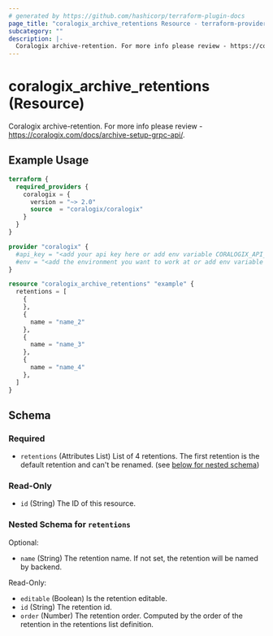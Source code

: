 ```yaml
---
# generated by https://github.com/hashicorp/terraform-plugin-docs
page_title: "coralogix_archive_retentions Resource - terraform-provider-coralogix"
subcategory: ""
description: |-
  Coralogix archive-retention. For more info please review - https://coralogix.com/docs/archive-setup-grpc-api/.
---
```


# coralogix_archive_retentions (Resource)

Coralogix archive-retention. For more info please review - https://coralogix.com/docs/archive-setup-grpc-api/.

## Example Usage

```terraform
terraform {
  required_providers {
    coralogix = {
      version = "~> 2.0"
      source  = "coralogix/coralogix"
    }
  }
}

provider "coralogix" {
  #api_key = "<add your api key here or add env variable CORALOGIX_API_KEY>"
  #env = "<add the environment you want to work at or add env variable CORALOGIX_ENV>"
}

resource "coralogix_archive_retentions" "example" {
  retentions = [
    {
    },
    {
      name = "name_2"
    },
    {
      name = "name_3"
    },
    {
      name = "name_4"
    },
  ]
}
```

<!-- schema generated by tfplugindocs -->
## Schema

### Required

- `retentions` (Attributes List) List of 4 retentions. The first retention is the default retention and can't be renamed. (see [below for nested schema](#nestedatt--retentions))

### Read-Only

- `id` (String) The ID of this resource.

<a id="nestedatt--retentions"></a>
### Nested Schema for `retentions`

Optional:

- `name` (String) The retention name. If not set, the retention will be named by backend.

Read-Only:

- `editable` (Boolean) Is the retention editable.
- `id` (String) The retention id.
- `order` (Number) The retention order. Computed by the order of the retention in the retentions list definition.
